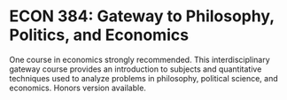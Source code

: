 # ECON 384: Gateway to Philosophy, Politics, and Economics

One course in economics strongly recommended. This interdisciplinary gateway course provides an introduction to subjects and quantitative techniques used to analyze problems in philosophy, political science, and economics. Honors version available.